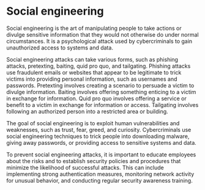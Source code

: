# Social engineering

Social engineering is the art of manipulating people to take actions or divulge sensitive information that they would not otherwise do under normal circumstances. It is a psychological attack used by cybercriminals to gain unauthorized access to systems and data.

Social engineering attacks can take various forms, such as phishing attacks, pretexting, baiting, quid pro quo, and tailgating. Phishing attacks use fraudulent emails or websites that appear to be legitimate to trick victims into providing personal information, such as usernames and passwords. Pretexting involves creating a scenario to persuade a victim to divulge information. Baiting involves offering something enticing to a victim in exchange for information. Quid pro quo involves offering a service or benefit to a victim in exchange for information or access. Tailgating involves following an authorized person into a restricted area or building.

The goal of social engineering is to exploit human vulnerabilities and weaknesses, such as trust, fear, greed, and curiosity. Cybercriminals use social engineering techniques to trick people into downloading malware, giving away passwords, or providing access to sensitive systems and data.

To prevent social engineering attacks, it is important to educate employees about the risks and to establish security policies and procedures that minimize the likelihood of successful attacks. This can include implementing strong authentication measures, monitoring network activity for unusual behavior, and conducting regular security awareness training.
